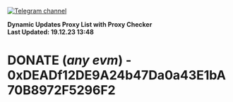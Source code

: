 [![Telegram channel](https://img.shields.io/endpoint?url=https://runkit.io/damiankrawczyk/telegram-badge/branches/master?url=https://t.me/n4z4v0d)](https://t.me/n4z4v0d) 

**Dynamic Updates Proxy List with Proxy Checker**  
**Last Updated: 19.12.23 13:48**

# DONATE (_any evm_) - 0xDEADf12DE9A24b47Da0a43E1bA70B8972F5296F2
